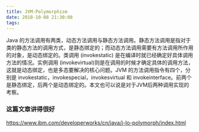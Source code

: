```yaml
---
title: JVM-Polymorphism
date: 2018-10-08 21:30:08
tags:
---
```


Java 的方法调用有两类，动态方法调用与静态方法调用。静态方法调用是指对于类的静态方法的调用方式，是静态绑定的；而动态方法调用需要有方法调用所作用的对象，是动态绑定的。类调用 (invokestatic) 是在编译时就已经确定好具体调用方法的情况。实例调用 (invokevirtual)则是在调用的时候才确定具体的调用方法，这就是动态绑定，也是多态要解决的核心问题。JVM 的方法调用指令有四个，分别是 invokestatic，invokespecial，invokesvirtual 和 invokeinterface。前两个是静态绑定，后两个是动态绑定的。本文也可以说是对于JVM后两种调用实现的考察。


### 这篇文章讲得很好
https://www.ibm.com/developerworks/cn/java/j-lo-polymorph/index.html